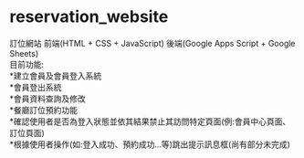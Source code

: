 # reservation_website
 訂位網站 前端(HTML + CSS + JavaScript) 後端(Google Apps Script + Google Sheets)<br/>
 目前功能:<br/>
 *建立會員及會員登入系統<br/>
 *會員登出系統<br/>
 *會員資料查詢及修改<br/>
 *餐廳訂位預約功能<br/>
 *確認使用者是否為登入狀態並依其結果禁止其訪問特定頁面(例:會員中心頁面、訂位頁面)<br/>
 *根據使用者操作(如:登入成功、預約成功...等)跳出提示訊息框(尚有部分未完成)<br/>
 
